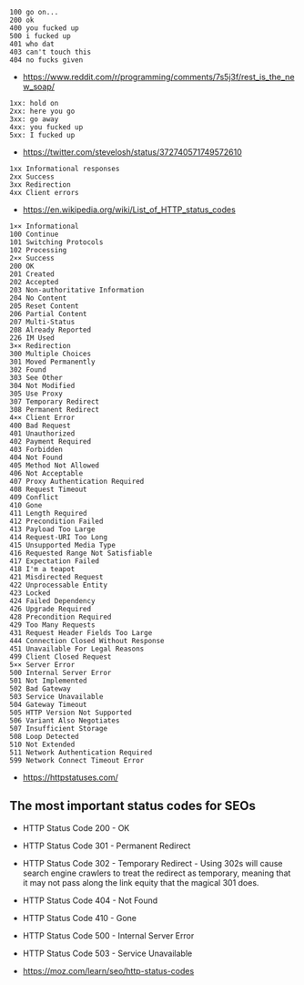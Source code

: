 ```
100 go on...
200 ok
400 you fucked up
500 i fucked up
401 who dat
403 can't touch this
404 no fucks given
```

- https://www.reddit.com/r/programming/comments/7s5j3f/rest_is_the_new_soap/


```
1xx: hold on
2xx: here you go
3xx: go away
4xx: you fucked up
5xx: I fucked up
```

- https://twitter.com/stevelosh/status/372740571749572610

```
1xx Informational responses
2xx Success
3xx Redirection
4xx Client errors
```

- https://en.wikipedia.org/wiki/List_of_HTTP_status_codes

```
1×× Informational
100 Continue
101 Switching Protocols
102 Processing
2×× Success
200 OK
201 Created
202 Accepted
203 Non-authoritative Information
204 No Content
205 Reset Content
206 Partial Content
207 Multi-Status
208 Already Reported
226 IM Used
3×× Redirection
300 Multiple Choices
301 Moved Permanently
302 Found
303 See Other
304 Not Modified
305 Use Proxy
307 Temporary Redirect
308 Permanent Redirect
4×× Client Error
400 Bad Request
401 Unauthorized
402 Payment Required
403 Forbidden
404 Not Found
405 Method Not Allowed
406 Not Acceptable
407 Proxy Authentication Required
408 Request Timeout
409 Conflict
410 Gone
411 Length Required
412 Precondition Failed
413 Payload Too Large
414 Request-URI Too Long
415 Unsupported Media Type
416 Requested Range Not Satisfiable
417 Expectation Failed
418 I'm a teapot
421 Misdirected Request
422 Unprocessable Entity
423 Locked
424 Failed Dependency
426 Upgrade Required
428 Precondition Required
429 Too Many Requests
431 Request Header Fields Too Large
444 Connection Closed Without Response
451 Unavailable For Legal Reasons
499 Client Closed Request
5×× Server Error
500 Internal Server Error
501 Not Implemented
502 Bad Gateway
503 Service Unavailable
504 Gateway Timeout
505 HTTP Version Not Supported
506 Variant Also Negotiates
507 Insufficient Storage
508 Loop Detected
510 Not Extended
511 Network Authentication Required
599 Network Connect Timeout Error
```

- https://httpstatuses.com/


## The most important status codes for SEOs

- HTTP Status Code 200 - OK
- HTTP Status Code 301 - Permanent Redirect
- HTTP Status Code 302 - Temporary Redirect - Using 302s will cause search engine crawlers to treat the redirect as temporary, meaning that it may not  pass along the link equity that the magical 301 does.
- HTTP Status Code 404 - Not Found
- HTTP Status Code 410 - Gone
- HTTP Status Code 500 - Internal Server Error
- HTTP Status Code 503 - Service Unavailable

- https://moz.com/learn/seo/http-status-codes
